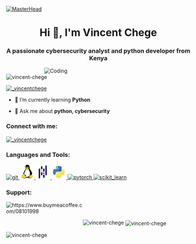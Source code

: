[![MasterHead](https://camo.githubusercontent.com/ba9f3bd30647e352a3f5e1e45eb45c6ec7bad6155cd16aaedf4a426738da0ca5/68747470733a2f2f696e646f616e616c79746963612e636f6d2f7374617469632f696d616765732f62616e6e6572722e676966)](https://vincent-chege.io)
<h1 align="center">Hi 👋, I'm Vincent Chege</h1>
<h3 align="center">A passionate cybersecurity analyst and python developer from Kenya</h3>
<img align="right" alt="Coding" width="400" src="https://camo.githubusercontent.com/c1dcb74cc1c1835b1d716f5051499a2814c683c806b15f04b0eba492863703e9/68747470733a2f2f63646e2e6472696262626c652e636f6d2f75736572732f3733303730332f73637265656e73686f74732f363538313234332f6176656e746f2e676966"</img>
<p align="left"> <img src="https://komarev.com/ghpvc/?username=vincent-chege&label=Profile%20views&color=0e75b6&style=flat" alt="vincent-chege" /> </p>

<p align="left"> <a href="https://twitter.com/_vincentchege" target="blank"><img src="https://img.shields.io/twitter/follow/_vincentchege?logo=twitter&style=for-the-badge" alt="_vincentchege" /></a> </p>

- 🌱 I’m currently learning **Python**

- 💬 Ask me about **python, cybersecurity**

<h3 align="left">Connect with me:</h3>
<p align="left">
<a href="https://twitter.com/_vincentchege" target="blank"><img align="center" src="https://raw.githubusercontent.com/rahuldkjain/github-profile-readme-generator/master/src/images/icons/Social/twitter.svg" alt="_vincentchege" height="30" width="40" /></a>
</p>

<h3 align="left">Languages and Tools:</h3>
<p align="left"> <a href="https://git-scm.com/" target="_blank" rel="noreferrer"> <img src="https://www.vectorlogo.zone/logos/git-scm/git-scm-icon.svg" alt="git" width="40" height="40"/> </a> <a href="https://www.linux.org/" target="_blank" rel="noreferrer"> <img src="https://raw.githubusercontent.com/devicons/devicon/master/icons/linux/linux-original.svg" alt="linux" width="40" height="40"/> </a> <a href="https://pandas.pydata.org/" target="_blank" rel="noreferrer"> <img src="https://raw.githubusercontent.com/devicons/devicon/2ae2a900d2f041da66e950e4d48052658d850630/icons/pandas/pandas-original.svg" alt="pandas" width="40" height="40"/> </a> <a href="https://www.python.org" target="_blank" rel="noreferrer"> <img src="https://raw.githubusercontent.com/devicons/devicon/master/icons/python/python-original.svg" alt="python" width="40" height="40"/> </a> <a href="https://pytorch.org/" target="_blank" rel="noreferrer"> <img src="https://www.vectorlogo.zone/logos/pytorch/pytorch-icon.svg" alt="pytorch" width="40" height="40"/> </a> <a href="https://scikit-learn.org/" target="_blank" rel="noreferrer"> <img src="https://upload.wikimedia.org/wikipedia/commons/0/05/Scikit_learn_logo_small.svg" alt="scikit_learn" width="40" height="40"/> </a> </p>

<h3 align="left">Support:</h3>
<p><a href="https://www.buymeacoffee.com/https://www.buymeacoffee.com/vincentchege"> <img align="left" src="https://cdn.buymeacoffee.com/buttons/v2/default-yellow.png" height="50" width="210" alt="https://www.buymeacoffee.com/08101998" /></a></p><br><br>

<p><img align="left" src="https://github-readme-stats.vercel.app/api/top-langs?username=vincent-chege&show_icons=true&locale=en&layout=compact" alt="vincent-chege" /></p>

<p>&nbsp;<img align="center" src="https://github-readme-stats.vercel.app/api?username=vincent-chege&show_icons=true&locale=en" alt="vincent-chege" /></p>

<p><img align="center" src="https://github-readme-streak-stats.herokuapp.com/?user=vincent-chege&" alt="vincent-chege" /></p>
